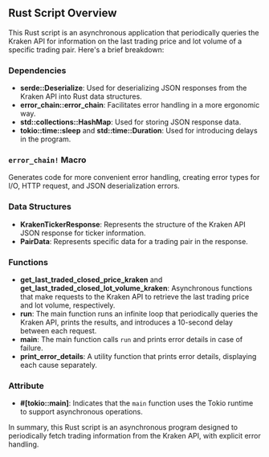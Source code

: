 ## Rust Script Overview

This Rust script is an asynchronous application that periodically queries the Kraken API for information on the last trading price and lot volume of a specific trading pair. Here's a brief breakdown:

### Dependencies
- **serde::Deserialize**: Used for deserializing JSON responses from the Kraken API into Rust data structures.
- **error_chain::error_chain**: Facilitates error handling in a more ergonomic way.
- **std::collections::HashMap**: Used for storing JSON response data.
- **tokio::time::sleep** and **std::time::Duration**: Used for introducing delays in the program.

### `error_chain!` Macro
Generates code for more convenient error handling, creating error types for I/O, HTTP request, and JSON deserialization errors.

### Data Structures
- **KrakenTickerResponse**: Represents the structure of the Kraken API JSON response for ticker information.
- **PairData**: Represents specific data for a trading pair in the response.

### Functions
- **get_last_traded_closed_price_kraken** and **get_last_traded_closed_lot_volume_kraken**: Asynchronous functions that make requests to the Kraken API to retrieve the last trading price and lot volume, respectively.
- **run**: The main function runs an infinite loop that periodically queries the Kraken API, prints the results, and introduces a 10-second delay between each request.
- **main**: The main function calls `run` and prints error details in case of failure.
- **print_error_details**: A utility function that prints error details, displaying each cause separately.

### Attribute
- **#[tokio::main]**: Indicates that the `main` function uses the Tokio runtime to support asynchronous operations.

In summary, this Rust script is an asynchronous program designed to periodically fetch trading information from the Kraken API, with explicit error handling.
